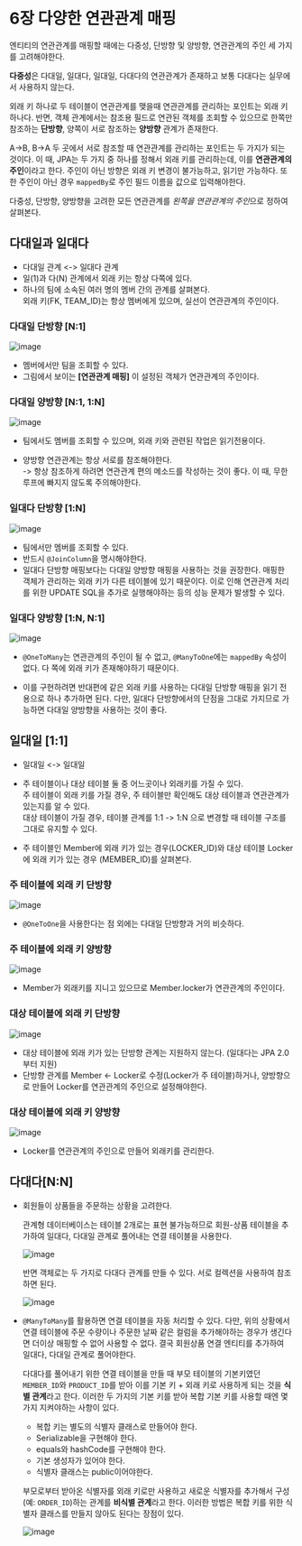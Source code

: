 # 6장 다양한 연관관계 매핑

엔티티의 연관관계를 매핑할 때에는 다중성, 단방향 및 양방향, 연관관계의 주인 세 가지를 고려해야한다.

**다중성**은 다대일, 일대다, 일대일, 다대다의 연관관계가 존재하고 보통 다대다는 실무에서 사용하지 않는다.  

외래 키 하나로 두 테이블이 연관관계를 맺을때 연관관계를 관리하는 포인트는 외래 키 하나다. 반면, 객체 관계에서는 참조용 필드로 연관된 객체를 조회할 수 있으므로 한쪽만 참조하는 **단방향**, 양쪽이 서로 참조하는 **양방향** 관계가 존재한다.  

A->B, B->A 두 곳에서 서로 참조할 때 연관관계를 관리하는 포인트는 두 가지가 되는 것이다. 이 때, JPA는 두 가지 중 하나를 정해서 외래 키를 관리하는데, 이를 **연관관계의 주인**이라고 한다. 주인이 아닌 방향은 외래 키 변경이 불가능하고, 읽기만 가능하다. 또한 주인이 아닌  경우 `mappedBy`로 주인 필드 이름을 값으로 입력해야한다.

다중성, 단방향, 양방향을 고려한 모든 연관관계를 *왼쪽을 연관관계의 주인*으로 정하여 살펴본다.

## 다대일과 일대다
- 다대일 관계 <-> 일대다 관계
- 일(1)과 다(N) 관계에서 외래 키는 항상 다쪽에 있다.
- 하나의 팀에 소속된 여러 명의 멤버 간의 관계를 살펴본다.  
외래 키(FK, TEAM_ID)는 항상 멤버에게 있으며, 실선이 연관관계의 주인이다.


### 다대일 단방향 [**N**:1]
![image](https://user-images.githubusercontent.com/59992230/123551153-91c63e80-d7ab-11eb-8979-096164a6da4b.png)

- 멤버에서만 팀을 조회할 수 있다.
- 그림에서 보이는 **[연관관계 매핑]** 이 설정된 객체가 연관관계의 주인이다.

### 다대일 양방향 [**N**:1, 1:N]
![image](https://user-images.githubusercontent.com/59992230/123551160-97bc1f80-d7ab-11eb-84ca-ff986dd07b8f.png)

- 팀에서도 멤버를 조회할 수 있으며, 외래 키와 관련된 작업은 읽기전용이다.

- 양방향 연관관계는 항상 서로를 참조해야한다.  
  -> 항상 참조하게 하려면 연관관계 편의 메소드를 작성하는 것이 좋다. 이 때, 무한 루프에 빠지지 않도록 주의해야한다.

### 일대다 단방향 [**1**:N]
![image](https://user-images.githubusercontent.com/59992230/123551167-9be83d00-d7ab-11eb-8df2-25e3bc3297c0.png)

- 팀에서만 멤버를 조회할 수 있다.
- 반드시 `@JoinColumn`을 명시해야한다.
- 일대다 단방향 매핑보다는 다대일 양방향 매핑을 사용하는 것을 권장한다. 매핑한 객체가 관리하는 외래 키가 다른 테이블에 있기 때문이다. 이로 인해 연관관계 처리를 위한 UPDATE SQL을 추가로 실행해야하는 등의 성능 문제가 발생할 수 있다.

### 일대다 양방향 [1:N, N:1]
![image](https://user-images.githubusercontent.com/59992230/123551180-a9052c00-d7ab-11eb-8817-0313cf32bf87.png)

- `@OneToMany`는 연관관계의 주인이 될 수 없고, `@ManyToOne`에는 `mappedBy` 속성이 없다. 다 쪽에 외래 키가 존재해야하기 때문이다.

- 이를 구현하려면 반대편에 같은 외래 키를 사용하는 다대일 단방향 매핑을 읽기 전용으로 하나 추가하면 된다. 다만, 일대다 단방향에서의 단점을 그대로 가지므로 가능하면 다대일 양방향을 사용하는 것이 좋다.


## 일대일 [1:1]
- 일대일 <-> 일대일
- 주 테이블이나 대상 테이블 둘 중 어느곳이나 외래키를 가질 수 있다.   
주 테이블이 외래 키를 가질 경우, 주 테이블만 확인해도 대상 테이블과 연관관계가 있는지를 알 수 있다.  
대상 테이블이 가질 경우, 테이블 관계를 1:1 -> 1:N 으로 변경할 때 테이블 구조를 그대로 유지할 수 있다.

- 주 테이블인 Member에 외래 키가 있는 경우(LOCKER_ID)와 대상 테이블 Locker에 외래 키가 있는 경우 (MEMBER_ID)를 살펴본다.


### 주 테이블에 외래 키 단방향
![image](https://user-images.githubusercontent.com/59992230/123551737-0601e180-d7ae-11eb-9a82-adc89927521f.png)

- `@OneToOne`을 사용한다는 점 외에는 다대일 단방향과 거의 비슷하다.

### 주 테이블에 외래 키 양방향
![image](https://user-images.githubusercontent.com/59992230/123551741-09956880-d7ae-11eb-80d7-7556b364cc6c.png)

- Member가 외래키를 지니고 있으므로 Member.locker가 연관관계의 주인이다.

### 대상 테이블에 외래 키 단방향
![image](https://user-images.githubusercontent.com/59992230/123551745-0e5a1c80-d7ae-11eb-9421-c41241f28d10.png)

- 대상 테이블에 외래 키가 있는 단방향 관계는 지원하지 않는다. (일대다는 JPA 2.0부터 지원)
- 단방향 관계를 Member <- Locker로 수정(Locker가 주 테이블)하거나, 양방향으로 만들어 Locker를 연관관계의 주인으로 설정해야한다.

### 대상 테이블에 외래 키 양방향
![image](https://user-images.githubusercontent.com/59992230/123551748-10bc7680-d7ae-11eb-9128-b3d535c5bb7c.png)

- Locker를 연관관계의 주인으로 만들어 외래키를 관리한다.

## 다대다[N:N]

- 회원들이 상품들을 주문하는 상황을 고려한다.

  관계형 데이터베이스는 테이블 2개로는 표현 불가능하므로 회원-상품 테이블을 추가하여 일대다, 다대일 관계로 풀어내는 연결 테이블을 사용한다.

  ![image](https://user-images.githubusercontent.com/59992230/123582878-8f9ac900-d819-11eb-81cf-aa835d4d1771.png)

  반면 객체로는 두 가지로 다대다 관계를 만들 수 있다. 서로 컬렉션을 사용하여 참조하면 된다.

  ![image](https://user-images.githubusercontent.com/59992230/123582922-a4775c80-d819-11eb-9012-43ca44818f7e.png)


- `@ManyToMany`를 활용하면 연결 테이블을 자동 처리할 수 있다. 다만, 위의 상황에서 연결 테이블에 주문 수량이나 주문한 날짜 같은 컬럼을 추가해야하는 경우가 생긴다면 더이상 매핑할 수 없어 사용할 수 없다. 결국 회원상품 연결 엔티티를 추가하여 일대다, 다대일 관계로 풀어야한다.

  다대다를 풀어내기 위한 연결 테이블을 만들 때 부모 테이블의 기본키였던 `MEMBER_ID`와 `PRODUCT_ID`를 받아 이를 기본 키 + 외래 키로 사용하게 되는 것을 **식별 관계**라고 한다.
  이러한 두 가지의 기본 키를 받아 복합 기본 키를 사용할 때엔 몇 가지 지켜야하는 사항이 있다.

  - 복합 키는 별도의 식별자 클래스로 만들어야 한다.
  - Serializable을 구현해야 한다.
  - equals와 hashCode를 구현해야 한다.
  - 기본 생성자가 있어야 한다.
  - 식별자 클래스는 public이어야한다.  


  부모로부터 받아온 식별자를 외래 키로만 사용하고 새로운 식별자를 추가해서 구성(예: `ORDER_ID`)하는 관계를 **비식별 관계**라고 한다. 이러한 방법은 복합 키를 위한 식별자 클래스를 만들지 않아도 된다는 장점이 있다.

  ![image](https://user-images.githubusercontent.com/59992230/123623855-e23fa980-d848-11eb-8698-45c440ca6e18.png)

